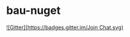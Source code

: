 # bau-nuget
[![Gitter](https://badges.gitter.im/Join Chat.svg)](https://gitter.im/bau-build/bau-nuget?utm_source=badge&utm_medium=badge&utm_campaign=pr-badge&utm_content=badge)